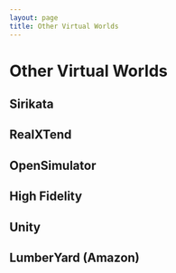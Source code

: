 ```yaml
---
layout: page
title: Other Virtual Worlds
---
```

# Other Virtual Worlds

## Sirikata

## RealXTend

## OpenSimulator

## High Fidelity

## Unity

## LumberYard (Amazon)

[OpenSimulator]: http://opensimulator.org/
[SecondLife]: http://secondlife.com/
[LumberYard]: https://aws.amazon.com/lumberyard/

<!-- vim: shiftwidth=2 tabstop=2 autoindent expandtab
-->
